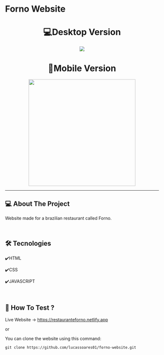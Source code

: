 # Forno Website

<div align="center">
  <h1>💻Desktop Version</h1>
  <img src="./github/forndesktop.gif"/>
  
  <h1>📱Mobile Version</h1>
  <img src="./github/fornomobile.gif" width='350px'/>     
</div>

---
                                                                                                                                                                                                                            

## 💻 About The Project
Website made for a brazilian restaurant called Forno.

<br>

## 🛠 Tecnologies 
✔️HTML

✔️CSS

✔️JAVASCRIPT
    
<br>

## 🚀 How To Test ?
Live Website -> https://restauranteforno.netlify.app

or

You can clone the website using this command:

```
git clone https://github.com/lucassoares01/forno-website.git
```
